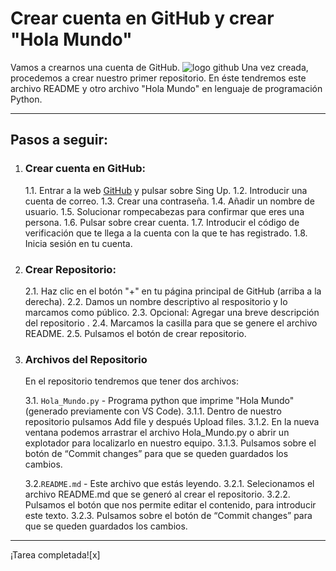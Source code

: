 # Crear cuenta en GitHub y crear "Hola Mundo"

Vamos a crearnos una cuenta de GitHub. ![logo github](https://marketing4ecommerce.net/wp-content/uploads/2018/06/GitHub-logo-2-imagen.jpg)
Una vez creada, procedemos a crear nuestro primer repositorio.
En éste tendremos este archivo README y otro archivo "Hola Mundo" en lenguaje de programación Python.

---

## Pasos a seguir:

1. ### Crear cuenta en GitHub:

   1.1. Entrar a la web [GitHub](https://github.com/) y pulsar sobre Sing Up.
   1.2. Introducir una cuenta de correo.
   1.3. Crear una contraseña.
   1.4. Añadir un nombre de usuario.
   1.5. Solucionar rompecabezas para confirmar que eres una persona.
   1.6. Pulsar sobre crear cuenta.
   1.7. Introducir el código de verificación que te llega a la cuenta con la que te has registrado.
   1.8. Inicia sesión en tu cuenta.

2. ### Crear Repositorio:

   2.1. Haz clic en el botón "+" en tu página principal de GitHub (arriba a la derecha).
   2.2. Damos un nombre descriptivo al respositorio y lo marcamos como público.
   2.3. Opcional: Agregar una breve descripción del repositorio .
   2.4. Marcamos la casilla para que se genere el archivo README. 
   2.5. Pulsamos el botón de crear repositorio.

3. ### Archivos del Repositorio
   En el repositorio tendremos que tener dos archivos:

   3.1. `Hola_Mundo.py` - Programa python que imprime "Hola Mundo" (generado previamente con VS Code).
        3.1.1. Dentro de nuestro repositorio pulsamos Add file y después Upload files.
        3.1.2. En la nueva ventana podemos arrastrar el archivo Hola_Mundo.py o abrir un explotador para localizarlo en nuestro equipo. 
        3.1.3. Pulsamos sobre el botón de “Commit changes” para que se queden guardados los cambios.

   3.2.`README.md` - Este archivo que estás leyendo.
        3.2.1. Selecionamos el archivo README.md que se generó al crear el repositorio.
        3.2.2. Pulsamos el botón que nos permite editar el contenido, para introducir este texto.
        3.2.3. Pulsamos sobre el botón de “Commit changes” para que se queden guardados los cambios. 
---

¡Tarea completada![x]

